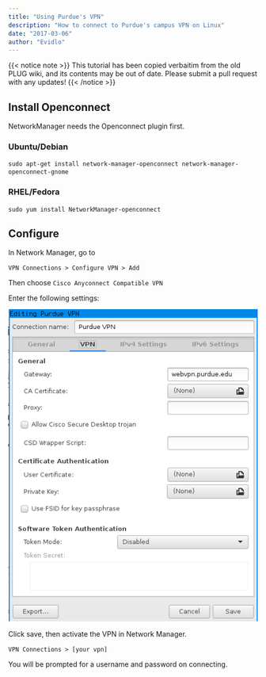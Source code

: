 ```yaml
---
title: "Using Purdue's VPN"
description: "How to connect to Purdue's campus VPN on Linux"
date: "2017-03-06"
author: "Evidlo"
---
```


{{< notice note >}}
This tutorial has been copied verbaitim from the old PLUG wiki, and its contents may be out of date.
Please submit a pull request with any updates!
{{< /notice >}}


## Install Openconnect

NetworkManager needs the Openconnect plugin first.

### Ubuntu/Debian

```
sudo apt-get install network-manager-openconnect network-manager-openconnect-gnome
```

### RHEL/Fedora

```
sudo yum install NetworkManager-openconnect
```

## Configure

In Network Manager, go to

```
VPN Connections > Configure VPN > Add
```

Then choose `Cisco Anyconnect Compatible VPN`

Enter the following settings:

![](settings.png)

Click save, then activate the VPN in Network Manager.

```
VPN Connections > [your vpn]
```

You will be prompted for a username and password on connecting.
